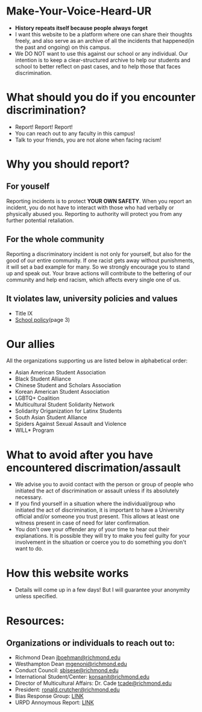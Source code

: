 # Make-Your-Voice-Heard-UR
- **History repeats itself because people always forget**
- I want this website to be a platform where one can share their thoughts freely, and also serve as an archive of all the incidents that happened(in the past and ongoing) on this campus.
- We DO NOT want to use this against our school or any individual. Our intention is to keep a clear-structured archive to help our students and school to better reflect on past cases, and to help those that faces discrimination.


# What should you do if you encounter discrimination?
- Report! Report! Report!
- You can reach out to any faculty in this campus! 
- Talk to your friends, you are not alone when facing racism!

# Why you should report?

For youself
--- 
Reporting incidents is to protect **YOUR OWN SAFETY**.
When you report an incident, you do not have to interact with those who had verbally or physically abused you. Reporting to authority will protect you from any further potential retaliation.

For the whole community
---
Reporting a discriminatory incident is not only for yourself, but also for the good of our entire community. If one racist gets away without punishments, it will set a bad example for many.
So we strongly encourage you to stand up and speak out. Your brave actions will contribute to the bettering of our community and help end racism, which affects every single one of us.

It violates law, university policies and values 
---
-   Title IX
-  [School policy](https://policy.richmond.edu/documents/policy-pdfs/Public/Governance/policy_prohibiting_discrimination_and_harrassment_for_students.pdf)(page 3)

# Our allies
All the organizations supporting us are listed below in alphabetical order:
- Asian American Student Association 
- Black Student Alliance
- Chinese Student and Scholars Association
- Korean American Student Association
- LGBTQ+ Coalition
- Multicultural Student Solidarity Network
- Solidarity Origanization for Latinx Students 
- South Asian Student Alliance
- Spiders Against Sexual Assault and Violence
- WILL* Program

# What to avoid after you have encountered discrimation/assault
- We advise you to avoid contact with the person or group of people who initiated the act of discrimination or assault unless if its absolutely necessary. 
- If you find yourself in a situation where the individual/group who initiated the act of discrimination, it is important to have a University official and/or someone you trust present. This allows at least one witness present in case of need for later confirmation.
- You don't owe your offender any of your time to hear out their explanations. It is possible they will try to make you feel guilty for your involvement in the situation or coerce you to do something you don't want to do. 

# How this website works 
-  Details will come up in a few days! But I will guarantee your anonymity unless specified. 


# Resources:
## Organizations or individuals to reach out to:
- Richmond Dean jboehman@richmond.edu
- Westhampton Dean mgenoni@richmond.edu 
- Conduct Council: sbisese@richmond.edu
- International Student/Center: konsanit@richmond.edu 
- Director of Multicultural Affairs: Dr. Cade tcade@richmond.edu
- President: ronald.crutcher@richmond.edu 
- Bias Response Group: [LINK](https://cm.maxient.com/reportingform.php?UnivofRichmond&layout_id=18)
- URPD Annoymous Report: [LINK]( https://police.richmond.edu/report-crime/silent-witness.html)
